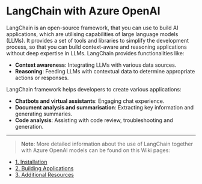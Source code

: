# LangChain with Azure OpenAI
LangChain is an open-source framework, that you can use to build AI applications, which are utilising capabilities of large language models (LLMs). It provides a set of tools and libraries to simplify the development process, so that you can build context-aware and reasoning applications without deep expertise in LLMs.
LangChain provides functionalities like:

-	**Context awareness**: Integrating LLMs with various data sources.
-	**Reasoning**: Feeding LLMs with contextual data to determine appropriate actions or responses.

LangChain framework helps developers to create various applications:
-	**Chatbots and virtual assistants**: Engaging chat experience.
-	**Document analysis and summarisation**: Extracting key information and generating summaries.
-	**Code analysis**: Assisting with code review, troubleshooting and generation.

***
> **Note**: More detailed information about the use of LangChain together with Azure OpenAI models can be found on this Wiki pages:
* [1. Installation](https://github.com/LazaUK/AOAI-LangChain-Overview-SDKv1/wiki/1.-Installation)
* [2. Building Applications](https://github.com/LazaUK/AOAI-LangChain-Overview-SDKv1/wiki/2.-Building-Applications)
* [3. Additional Resources](https://github.com/LazaUK/AOAI-LangChain-Overview-SDKv1/wiki/3.-Additional-Resources)
